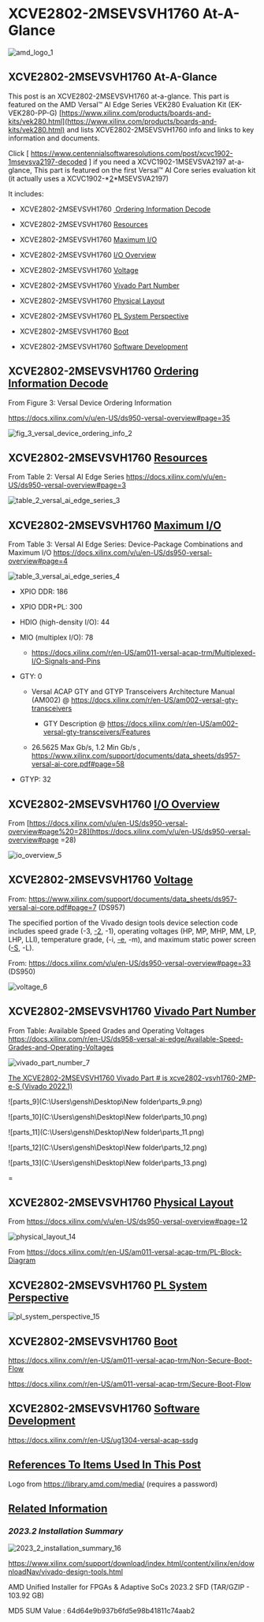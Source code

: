 # XCVE2802-2MSEVSVH1760 At-A-Glance

![amd_logo_1](amd_logo_1.png)

## XCVE2802-2MSEVSVH1760 At-A-Glance

This post is an XCVE2802-2MSEVSVH1760 at-a-glance. This part is featured on the AMD Versal™ AI Edge Series VEK280 Evaluation Kit (EK-VEK280-PP-G) [https://www.xilinx.com/products/boards-and-kits/vek280.html](https://www.xilinx.com/products/boards-and-kits/vek280.html) and lists XCVE2802-2MSEVSVH1760 info and links to key information and documents.

Click [ https://www.centennialsoftwaresolutions.com/post/xcvc1902-1msevsva2197-decoded ] if you need a XCVC1902-1MSEVSVA2197 at-a-glance, This part is featured on the first Versal™ AI Core series evaluation kit (it actually uses a XCVC1902-*<u>2</u>*MSEVSVA2197) 

It includes:

-   XCVE2802-2MSEVSVH1760 <u><span>&nbsp;Ordering Information Decode</span></u>
    
-   XCVE2802-2MSEVSVH1760 <u><span>Resources</span></u>
    
-   XCVE2802-2MSEVSVH1760 <u><span>Maximum I/O</span></u>
    
-   XCVE2802-2MSEVSVH1760 <u><span>I/O Overview</span></u>
    
-   XCVE2802-2MSEVSVH1760 <u><span>Voltage</span></u>
    
-   XCVE2802-2MSEVSVH1760 <u><span>Vivado Part Number</span></u>
    
-   XCVE2802-2MSEVSVH1760 <u><span>Physical Layout</span></u>
    
-   XCVE2802-2MSEVSVH1760 <u><span>PL System Perspective</span></u>
    
-   XCVE2802-2MSEVSVH1760 <u><span>Boot</span></u>
    
-   XCVE2802-2MSEVSVH1760 <u><span>Software Development</span></u>
    

## XCVE2802-2MSEVSVH1760 <u><span> Ordering Information Decode</span></u>

From Figure 3: Versal Device Ordering Information

https://docs.xilinx.com/v/u/en-US/ds950-versal-overview#page=35 

![fig_3_versal_device_ordering_info_2](fig_3_versal_device_ordering_info_2.png)

## XCVE2802-2MSEVSVH1760 <u><span>Resources</span></u>

From Table 2: Versal AI Edge Series https://docs.xilinx.com/v/u/en-US/ds950-versal-overview#page=3

![table_2_versal_ai_edge_series_3](table_2_versal_ai_edge_series_3.jpg)

## XCVE2802-2MSEVSVH1760 <u><span>Maximum I/O</span></u>

From Table 3: Versal AI Edge Series: Device-Package Combinations and Maximum I/O  https://docs.xilinx.com/v/u/en-US/ds950-versal-overview#page=4

![table_3_versal_ai_edge_series_4](table_3_versal_ai_edge_series_4.jpg)

-   XPIO DDR: 186
    
-   XPIO DDR+PL: 300
    
-   HDIO (high-density I/O): 44
    
-   MIO (multiplex I/O): 78
    
    -   [<u><span>https://docs.xilinx.com/r/en-US/am011-versal-acap-trm/Multiplexed-I/O-Signals-and-Pins</span></u>](https://docs.xilinx.com/r/en-US/am011-versal-acap-trm/Multiplexed-I/O-Signals-and-Pins)
    
-   GTY: 0
    
    -   Versal ACAP GTY and GTYP Transceivers Architecture Manual (AM002) @ [<u><span>https://docs.xilinx.com/r/en-US/am002-versal-gty-transceivers</span></u>](https://docs.xilinx.com/r/en-US/am002-versal-gty-transceivers)
        
        -   GTY Description @ [<u><span>https://docs.xilinx.com/r/en-US/am002-versal-gty-transceivers/Features</span></u>](https://docs.xilinx.com/r/en-US/am002-versal-gty-transceivers/Features)
        
    -   26.5625 Max Gb/s, 1.2 Min Gb/s , [<u><span>https://www.xilinx.com/support/documents/data_sheets/ds957-versal-ai-core.pdf#page=58</span></u>](https://www.xilinx.com/support/documents/data_sheets/ds957-versal-ai-core.pdf#page=58)
    
-   GTYP: 32
    

## XCVE2802-2MSEVSVH1760 <u><span>I/O Overview</span></u>

From [https://docs.xilinx.com/v/u/en-US/ds950-versal-overview#page%20=28](https://docs.xilinx.com/v/u/en-US/ds950-versal-overview#page =28) 

![io_overview_5](io_overview_5.png)

## XCVE2802-2MSEVSVH1760 <u><span>Voltage</span></u>

From: https://www.xilinx.com/support/documents/data_sheets/ds957-versal-ai-core.pdf#page=7 (DS957)

The specified portion of the Vivado design tools device selection code includes speed grade (-3, <u>\-2</u>, -1), operating voltages (HP, MP, MHP, MM, LP, LHP, LLI), temperature grade, (-i, <u>\-e</u>, -m), and maximum static power screen (<u>\-S</u>, -L).

From: https://docs.xilinx.com/v/u/en-US/ds950-versal-overview#page=33 (DS950)

![voltage_6](voltage_6.jpg)

## XCVE2802-2MSEVSVH1760 <u><span>Vivado Part Number</span></u>

From Table:  Available Speed Grades and Operating Voltages https://docs.xilinx.com/r/en-US/ds958-versal-ai-edge/Available-Speed-Grades-and-Operating-Voltages 

![vivado_part_number_7](vivado_part_number_7.jpg)

<u>The XCVE2802-2MSEVSVH1760 Vivado Part # is xcve2802-vsvh1760-2MP-e-S (Vivado 2022.1)</u>

![parts_9](C:\Users\gensh\Desktop\New folder\parts_9.png)

![parts_10](C:\Users\gensh\Desktop\New folder\parts_10.png)

![parts_11](C:\Users\gensh\Desktop\New folder\parts_11.png)

![parts_12](C:\Users\gensh\Desktop\New folder\parts_12.png)

![parts_13](C:\Users\gensh\Desktop\New folder\parts_13.png)

\=

## XCVE2802-2MSEVSVH1760 <u><span>Physical Layout</span></u>

From https://docs.xilinx.com/v/u/en-US/ds950-versal-overview#page=12 

![physical_layout_14](physical_layout_14.png)

From https://docs.xilinx.com/r/en-US/am011-versal-acap-trm/PL-Block-Diagram 

## XCVE2802-2MSEVSVH1760 <u><span>PL System Perspective</span></u>

![pl_system_perspective_15](pl_system_perspective_15.png)

## XCVE2802-2MSEVSVH1760 <u><span>Boot</span></u>

https://docs.xilinx.com/r/en-US/am011-versal-acap-trm/Non-Secure-Boot-Flow 

https://docs.xilinx.com/r/en-US/am011-versal-acap-trm/Secure-Boot-Flow 

## XCVE2802-2MSEVSVH1760 <u><span>Software Development</span></u>

https://docs.xilinx.com/r/en-US/ug1304-versal-acap-ssdg 

## <u><span>References To Items Used In This Post</span></u>

Logo from https://library.amd.com/media/ (requires a password)

## <u><span>Related Information</span></u>

### _2023.2 Installation Summary_

![2023_2_installation_summary_16](2023_2_installation_summary_16.png)

https://www.xilinx.com/support/download/index.html/content/xilinx/en/downloadNav/vivado-design-tools.html

AMD Unified Installer for FPGAs & Adaptive SoCs 2023.2 SFD (TAR/GZIP - 103.92 GB)

MD5 SUM Value : 64d64e9b937b6fd5e98b41811c74aab2